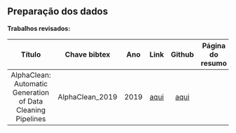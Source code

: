 ## Preparação dos dados

**Trabalhos revisados:**


| Título | Chave bibtex | Ano | Link | Github | Página do resumo |
|:------:|:-------:|:---:|:----:|:----------------:|:----------------:|
|AlphaClean: Automatic Generation of Data Cleaning Pipelines|AlphaClean_2019|2019|[aqui](https://arxiv.org/pdf/1904.11827.pdf)|[aqui](https://github.com/sjyk/alphaclean)||
